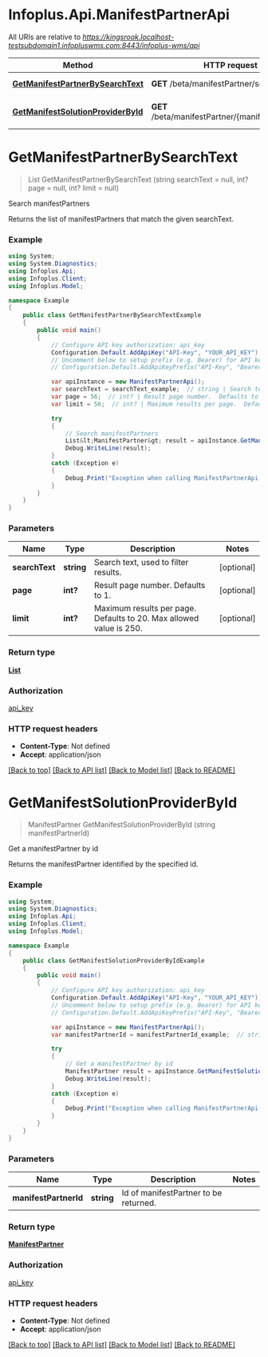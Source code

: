 # Infoplus.Api.ManifestPartnerApi

All URIs are relative to *https://kingsrook.localhost-testsubdomain1.infopluswms.com:8443/infoplus-wms/api*

Method | HTTP request | Description
------------- | ------------- | -------------
[**GetManifestPartnerBySearchText**](ManifestPartnerApi.md#getmanifestpartnerbysearchtext) | **GET** /beta/manifestPartner/search | Search manifestPartners
[**GetManifestSolutionProviderById**](ManifestPartnerApi.md#getmanifestsolutionproviderbyid) | **GET** /beta/manifestPartner/{manifestPartnerId} | Get a manifestPartner by id


<a name="getmanifestpartnerbysearchtext"></a>
# **GetManifestPartnerBySearchText**
> List<ManifestPartner> GetManifestPartnerBySearchText (string searchText = null, int? page = null, int? limit = null)

Search manifestPartners

Returns the list of manifestPartners that match the given searchText.

### Example
```csharp
using System;
using System.Diagnostics;
using Infoplus.Api;
using Infoplus.Client;
using Infoplus.Model;

namespace Example
{
    public class GetManifestPartnerBySearchTextExample
    {
        public void main()
        {
            // Configure API key authorization: api_key
            Configuration.Default.AddApiKey("API-Key", "YOUR_API_KEY");
            // Uncomment below to setup prefix (e.g. Bearer) for API key, if needed
            // Configuration.Default.AddApiKeyPrefix("API-Key", "Bearer");

            var apiInstance = new ManifestPartnerApi();
            var searchText = searchText_example;  // string | Search text, used to filter results. (optional) 
            var page = 56;  // int? | Result page number.  Defaults to 1. (optional) 
            var limit = 56;  // int? | Maximum results per page.  Defaults to 20.  Max allowed value is 250. (optional) 

            try
            {
                // Search manifestPartners
                List&lt;ManifestPartner&gt; result = apiInstance.GetManifestPartnerBySearchText(searchText, page, limit);
                Debug.WriteLine(result);
            }
            catch (Exception e)
            {
                Debug.Print("Exception when calling ManifestPartnerApi.GetManifestPartnerBySearchText: " + e.Message );
            }
        }
    }
}
```

### Parameters

Name | Type | Description  | Notes
------------- | ------------- | ------------- | -------------
 **searchText** | **string**| Search text, used to filter results. | [optional] 
 **page** | **int?**| Result page number.  Defaults to 1. | [optional] 
 **limit** | **int?**| Maximum results per page.  Defaults to 20.  Max allowed value is 250. | [optional] 

### Return type

[**List<ManifestPartner>**](ManifestPartner.md)

### Authorization

[api_key](../README.md#api_key)

### HTTP request headers

 - **Content-Type**: Not defined
 - **Accept**: application/json

[[Back to top]](#) [[Back to API list]](../README.md#documentation-for-api-endpoints) [[Back to Model list]](../README.md#documentation-for-models) [[Back to README]](../README.md)

<a name="getmanifestsolutionproviderbyid"></a>
# **GetManifestSolutionProviderById**
> ManifestPartner GetManifestSolutionProviderById (string manifestPartnerId)

Get a manifestPartner by id

Returns the manifestPartner identified by the specified id.

### Example
```csharp
using System;
using System.Diagnostics;
using Infoplus.Api;
using Infoplus.Client;
using Infoplus.Model;

namespace Example
{
    public class GetManifestSolutionProviderByIdExample
    {
        public void main()
        {
            // Configure API key authorization: api_key
            Configuration.Default.AddApiKey("API-Key", "YOUR_API_KEY");
            // Uncomment below to setup prefix (e.g. Bearer) for API key, if needed
            // Configuration.Default.AddApiKeyPrefix("API-Key", "Bearer");

            var apiInstance = new ManifestPartnerApi();
            var manifestPartnerId = manifestPartnerId_example;  // string | Id of manifestPartner to be returned.

            try
            {
                // Get a manifestPartner by id
                ManifestPartner result = apiInstance.GetManifestSolutionProviderById(manifestPartnerId);
                Debug.WriteLine(result);
            }
            catch (Exception e)
            {
                Debug.Print("Exception when calling ManifestPartnerApi.GetManifestSolutionProviderById: " + e.Message );
            }
        }
    }
}
```

### Parameters

Name | Type | Description  | Notes
------------- | ------------- | ------------- | -------------
 **manifestPartnerId** | **string**| Id of manifestPartner to be returned. | 

### Return type

[**ManifestPartner**](ManifestPartner.md)

### Authorization

[api_key](../README.md#api_key)

### HTTP request headers

 - **Content-Type**: Not defined
 - **Accept**: application/json

[[Back to top]](#) [[Back to API list]](../README.md#documentation-for-api-endpoints) [[Back to Model list]](../README.md#documentation-for-models) [[Back to README]](../README.md)

